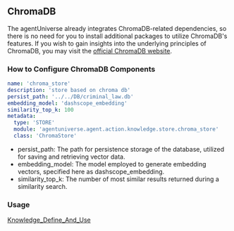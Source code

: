 ## ChromaDB

The agentUniverse already integrates ChromaDB-related dependencies, so there is no need for you to install additional packages to utilize ChromaDB's features.
If you wish to gain insights into the underlying principles of ChromaDB, you may visit the  [official ChromaDB website](https://www.trychroma.com/).

### How to Configure ChromaDB Components
```yaml
name: 'chroma_store'
description: 'store based on chroma db'
persist_path: '../../DB/criminal_law.db'
embedding_model: 'dashscope_embedding'
similarity_top_k: 100
metadata:
  type: 'STORE'
  module: 'agentuniverse.agent.action.knowledge.store.chroma_store'
  class: 'ChromaStore'
```
- persist_path: The path for persistence storage of the database, utilized for saving and retrieving vector data.
- embedding_model: The model employed to generate embedding vectors, specified here as dashscope_embedding.
- similarity_top_k: The number of most similar results returned during a similarity search.

### Usage
[Knowledge_Define_And_Use](../../../In-Depth_Guides/Tutorials/Knowledge/Knowledge_Define_And_Use.md)